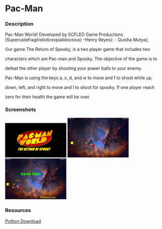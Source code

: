 <h1>Pac-Man</h1>

<h3>Description</h3>
<p>Pac-Man World!
Developed by SCFLED Game Productions
(Supercaliefragilististicexpialidocious)
					-Henry Reyes(:
					- Quisha Mutya(;

Our game The Return of Spooky, is a two player game that includes two 

characters which are Pac-man and Spooky. The objective of the game is to 

defeat the other player by shooting your power balls to your enemy. 

Pac-Man  is using the keys a, s, d, and w to move and f to shoot while up, 

down, left, and right to move and l to shoot for spooky. If one player reach 

zero for their health the game will be over. 
</p>

<h3> Screenshots</h3>
<img src="https://github.com/wasgudquisha/Pac---Man/blob/master/portfolio/images/start.jpg" width="200px">
<img src="https://github.com/wasgudquisha/Pac---Man/blob/master/portfolio/pacgame.png" width="200px">
<img src="https://github.com/wasgudquisha/Pac---Man/blob/master/portfolio/pacover.png" width="200px">

<h3>Resources</h3>
<a href="https://www.python.org/downloads/"> Python Download</a>
